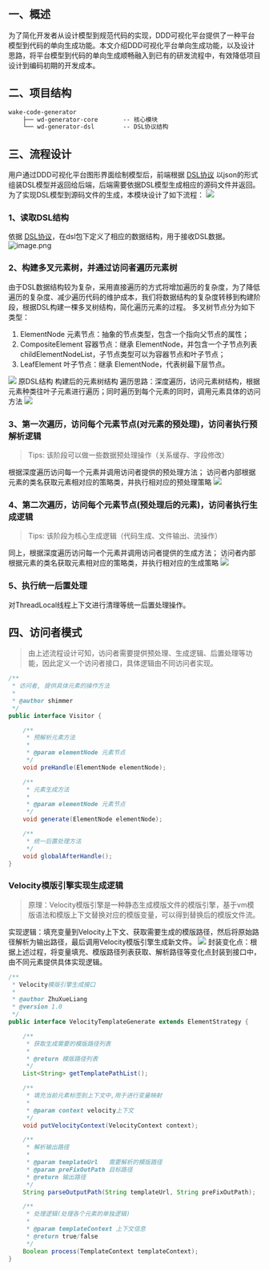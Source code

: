 ## 一、概述

为了简化开发者从设计模型到规范代码的实现，DDD可视化平台提供了一种平台模型到代码的单向生成功能。本文介绍DDD可视化平台单向生成功能，以及设计思路，将平台模型到代码的单向生成顺畅融入到已有的研发流程中，有效降低项目设计到编码初期的开发成本。

## 二、项目结构

```txt
wake-code-generator			
    ├── wd-generator-core		-- 核心模块
    └── wd-generator-dsl		-- DSL协议结构
```

## 三、流程设计

用户通过DDD可视化平台图形界面绘制模型后，前端根据 [DSL协议](./DDD可视化平台的DSL设计.md)
以json的形式组装DSL模型并返回给后端，后端需要依据DSL模型生成相应的源码文件并返回。为了实现DSL模型到源码文件的生成，本模块设计了如下流程：
![](images/20230918_1452198268.png)

### 1、读取DSL结构

依据 [DSL协议](./DDD可视化平台的DSL设计.md)，在dsl包下定义了相应的数据结构，用于接收DSL数据。
![image.png](images/20230918_1452199646.png)

### 2、构建多叉元素树，并通过访问者遍历元素树

由于DSL数据结构较为复杂，采用直接遍历的方式将增加遍历的复杂度，为了降低遍历的复杂度、减少遍历代码的维护成本，我们将数据结构的复杂度转移到构建阶段，根据DSL构建一棵多叉树结构，简化遍历元素的过程。
多叉树节点分为如下类型：

1. ElementNode 元素节点：抽象的节点类型，包含一个指向父节点的属性；
2. CompositeElement 容器节点：继承 ElementNode，并包含一个子节点列表childElementNodeList，子节点类型可以为容器节点和叶子节点；
3. LeafElement 叶子节点：继承 ElementNode，代表树最下层节点。

![](images/20230918_1452217163.png)
原DSL结构 构建后的元素树结构
遍历思路：深度遍历，访问元素树结构，根据元素种类往叶子元素进行遍历；同时遍历到每个元素的同时，调用元素具体的访问方法
![](images/20230918_1452218628.png)

### 3、第一次遍历，访问每个元素节点(对元素的预处理)，访问者执行预解析逻辑

> Tips: 该阶段可以做一些数据预处理操作（关系缓存、字段修改）

根据深度遍历访问每一个元素并调用访问者提供的预处理方法；
访问者内部根据元素的类名获取元素相对应的策略类，并执行相对应的预处理策略
![](images/20230918_1452223940.png)

### 4、第二次遍历，访问每个元素节点(预处理后的元素)，访问者执行生成逻辑

> Tips: 该阶段为核心生成逻辑（代码生成、文件输出、流操作）

同上，根据深度遍历访问每一个元素并调用访问者提供的生成方法；
访问者内部根据元素的类名获取元素相对应的策略类，并执行相对应的生成策略
![](images/20230918_1452223788.png)

### 5、执行统一后置处理

对ThreadLocal线程上下文进行清理等统一后置处理操作。

## 四、访问者模式

> 由上述流程设计可知，访问者需要提供预处理、生成逻辑、后置处理等功能，因此定义一个访问者接口，具体逻辑由不同访问者实现。

```java
/**
 * 访问者, 提供具体元素的操作方法
 *
 * @author shimmer
 */
public interface Visitor {

    /**
     * 预解析元素方法
     *
     * @param elementNode 元素节点
     */
    void preHandle(ElementNode elementNode);

    /**
     * 元素生成方法
     *
     * @param elementNode 元素节点
     */
    void generate(ElementNode elementNode);

    /**
     * 统一后置处理方法
     */
    void globalAfterHandle();
}
```

### Velocity模版引擎实现生成逻辑

> 原理：Velocity模版引擎是一种静态生成模版文件的模版引擎，基于vm模版语法和模版上下文替换对应的模版变量，可以得到替换后的模版文件流。

实现逻辑：填充变量到Velocity上下文、获取需要生成的模版路径，然后将原始路径解析为输出路径，最后调用Velocity模版引擎生成新文件。
![](images/20230918_1452232431.png)
封装变化点：根据上述过程，将变量填充、模版路径列表获取、解析路径等变化点封装到接口中，由不同元素提供具体实现逻辑。

```java
/**
 * Velocity模版引擎生成接口
 *
 * @author ZhuXueLiang
 * @version 1.0
 */
public interface VelocityTemplateGenerate extends ElementStrategy {

    /**
     * 获取生成需要的模版路径列表
     *
     * @return 模版路径列表
     */
    List<String> getTemplatePathList();

    /**
     * 填充当前元素标签到上下文中,用于进行变量映射
     *
     * @param context velocity上下文
     */
    void putVelocityContext(VelocityContext context);

    /**
     * 解析输出路径
     *
     * @param templateUrl   需要解析的模版路径
     * @param preFixOutPath 目标路径
     * @return 输出路径
     */
    String parseOutputPath(String templateUrl, String preFixOutPath);

    /**
     * 处理逻辑(处理各个元素的单独逻辑)
     *
     * @param templateContext 上下文信息
     * @return true/false
     */
    Boolean process(TemplateContext templateContext);
}
```
